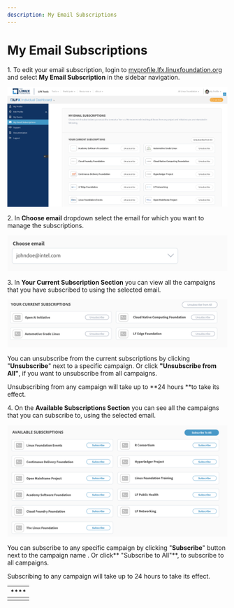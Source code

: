 ```yaml
---
description: My Email Subscriptions
---
```


# My Email Subscriptions

1\. To edit your email subscription, login to [myprofile.lfx.linuxfoundation.org](https://myprofile.lfx.linuxfoundation.org) and select **My Email Subscription** in the sidebar navigation.

![](<../.gitbook/assets/Email Subscriptions.png>)



2\. In **Choose email** dropdown select the email for which you want to manage the subscriptions.

![Choose Subscription Email ](<../.gitbook/assets/image (7).png>)

3\. In **Your Current Subscription Section** you can view all the campaigns that you have subscribed to using the selected email.&#x20;

&#x20;

![Your Current Subscriptions ](<../.gitbook/assets/image (8).png>)

You can unsubscribe from the current subscriptions by clicking "**Unsubscribe**" next to a specific campaign. Or click **"Unsubscribe from All"**, if you want to unsubscribe from all campaigns.  &#x20;

Unsubscribing from any campaign will take up to **24 hours **to take its effect. &#x20;

4\. On the **Available Subscriptions Section** you can see all the campaigns that you can subscribe to, using the selected email.&#x20;

![](<../.gitbook/assets/image (9).png>)

You can subscribe to any specific campaign by clicking "**Subscribe**" button next to the campaign name . Or click** "Subscribe to All"**, to subscribe to all campaigns.  &#x20;

Subscribing to any campaign will take up to 24 hours to take its effect. &#x20;

| **** |
| ---- |
|      |
